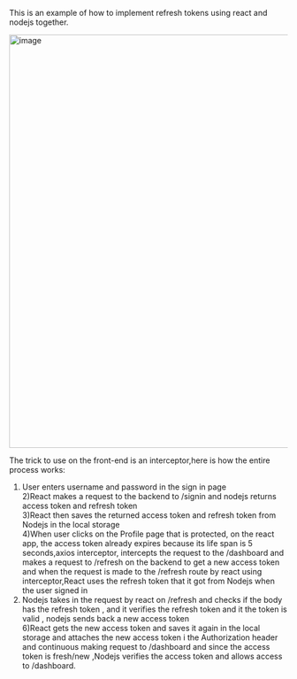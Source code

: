 This is an example of how to implement refresh tokens using react and nodejs together.

<img width="747" alt="image" src="https://user-images.githubusercontent.com/40856827/221082235-83a28e3b-970f-4b52-b2a9-d6d8b5aa49ca.png">


The trick to use on the front-end is an interceptor,here is how the entire process works:<br>

1) User enters username and password in the sign in page<br>
2)React makes a request to the backend to /signin and nodejs returns access token and refresh token<br>
3)React then saves the returned access token and refresh token from Nodejs in the local storage<br>
4)When user clicks on the Profile page that is protected, on the react app, the access token already expires because its life span is 5 seconds,axios interceptor, intercepts the request to the /dashboard and makes a request to /refresh on the backend to get a new access token and when the request is made to the /refresh route by react using interceptor,React uses the refresh token that it got from Nodejs when the user signed in<br>
5) Nodejs takes in the request by react on /refresh and checks if the body has the refresh token , and it verifies the refresh token and it the token is valid , nodejs sends back a new access token<br>
6)React gets the new access token and saves it again in the local storage and attaches the new access token i the Authorization header and continuous making request to /dashboard and since the access token is fresh/new ,Nodejs verifies the access token and allows access to /dashboard.<br>
